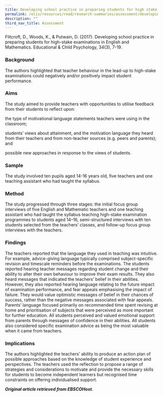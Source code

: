 ```yaml
---
title: Developing school practice in preparing students for high stake examinations
permalink: /elis/resources/read/research-summaries/assessment/developing-school-practice-in-preparing-students/
description: ""
third_nav_title: Assessment
---
```

Flitcroft, D., Woods, K., & Putwain, D. (2017). Developing school practice in preparing students for high-stake examinations in English and Mathematics. Educational & Child Psychology, 34(3), 7-19.

### Background

The authors highlighted that teacher behaviour in the lead-up to high-stake examinations could negatively and/or positively impact student performance.

### Aims

The study aimed to provide teachers with opportunities to utilise feedback from their students to reflect upon:

the type of motivational language statements teachers were using in the classroom;

students’ views about attainment, and the motivation language they heard from their teachers and from non-teacher sources (e.g. peers and parents); and

possible new approaches in response to the views of students.

### Sample

The study involved ten pupils aged 14-16 years old, five teachers and one teaching assistant who had taught the syllabus.

### Method

The study progressed through three stages: the initial focus group interviews of five English and Mathematic teachers and one teaching assistant who had taught the syllabus teaching high-stake examination programmes to students aged 14–16, semi-structured interviews with ten students selected from the teachers’ classes, and follow-up focus group interviews with the teachers.

### Findings

The teachers reported that the language they used in teaching was intuitive. For example, advice-giving language typically comprised subject-specific revision and timescale reminders before the examinations. The students reported hearing teacher messages regarding student change and their ability to alter their own behaviour to improve their exam results. They also heard messages that indicated the teachers’ belief in their abilities. However, they also reported hearing language relating to the future impact of examination performance, and fear appeals emphasising the impact of failure. They would value optimistic messages of belief in their chances of success, rather than the negative messages associated with fear appeals. Parents’ language focused primarily on recommended time spent revising at home and prioritisation of subjects that were perceived as more important for further education. All students perceived and valued emotional support from parents through messages of confidence in their abilities. All students also considered specific examination advice as being the most valuable when it came from teachers.
 

### Implications

The authors highlighted the teachers’ ability to produce an action plan of possible approaches based on the knowledge of student experience and perspectives. The teachers used the reflection to propose a range of strategies and considerations to motivate and provide the necessary skills for students to become independent learners but recognised time constraints on offering individualised support.



_**Original article retrieved from EBSCOHost.**_  

